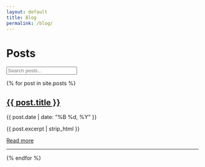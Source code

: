 ```yaml
---
layout: default
title: Blog
permalink: /blog/
---
```


<h1 class="blog-title">Posts</h1>

<input type="text" 
       id="blog-search" 
       placeholder="Search posts..." />

<div class="blog-list">
  {% for post in site.posts %}
    <div class="post-card"
         data-title="{{ post.title | downcase | escape }}"
         data-excerpt="{{ post.excerpt | strip_html | downcase | escape }}"
         data-tags="{{ post.tags | join: ' ' | downcase | escape }}">
      <h2><a href="{{ post.url | relative_url }}">{{ post.title }}</a></h2>
      <p class="post-date">{{ post.date | date: "%B %d, %Y" }}</p>
      <p class="post-excerpt">{{ post.excerpt | strip_html }}</p>
      <a class="read-more" href="{{ post.url | relative_url }}">Read more</a>
    </div>
    <hr class="post-divider">
  {% endfor %}
</div>

<script>
(function(){
  const searchInput = document.getElementById('blog-search');
  const posts = Array.from(document.querySelectorAll('.post-card'));

  function filterPosts(){
    const q = (searchInput.value || '').toLowerCase().trim();
    posts.forEach(post => {
